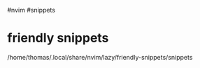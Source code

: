 #nvim
#snippets

# friendly snippets

/home/thomas/.local/share/nvim/lazy/friendly-snippets/snippets

